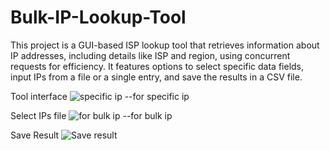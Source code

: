 # Bulk-IP-Lookup-Tool
This project is a GUI-based ISP lookup tool that retrieves information about IP addresses, including details like ISP and region, using concurrent requests for efficiency. It features options to select specific data fields, input IPs from a file or a single entry, and save the results in a CSV file.

Tool interface 
![specific ip](https://github.com/xmarty418/Bulk-IP-Lookup-Tool/assets/114471049/b3122b90-ae2c-462c-ad84-7d7db2f0ac69)
--for specific ip

Select IPs file
![for bulk ip](https://github.com/xmarty418/Bulk-IP-Lookup-Tool/assets/114471049/0eac87bc-278d-4e30-a726-d5a9b1d4d52e)
--for bulk ip

Save Result
![Save result](https://github.com/xmarty418/Bulk-IP-Lookup-Tool/assets/114471049/5ea80957-f6ff-45c7-b924-f9fb88e352ef)



